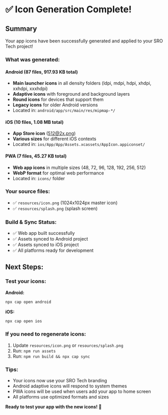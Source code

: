 # ✅ Icon Generation Complete!

## Summary

Your app icons have been successfully generated and applied to your SRO Tech project!

### What was generated:

#### Android (87 files, 917.93 KB total)
- **Main launcher icons** in all density folders (ldpi, mdpi, hdpi, xhdpi, xxhdpi, xxxhdpi)
- **Adaptive icons** with foreground and background layers
- **Round icons** for devices that support them
- **Legacy icons** for older Android versions
- Located in: `android/app/src/main/res/mipmap-*/`

#### iOS (10 files, 1.08 MB total)
- **App Store icon** (512@2x.png)
- **Various sizes** for different iOS contexts
- Located in: `ios/App/App/Assets.xcassets/AppIcon.appiconset/`

#### PWA (7 files, 45.27 KB total)
- **Web app icons** in multiple sizes (48, 72, 96, 128, 192, 256, 512)
- **WebP format** for optimal web performance
- Located in: `icons/` folder

### Your source files:
- ✅ `resources/icon.png` (1024x1024px master icon)
- ✅ `resources/splash.png` (splash screen)

### Build & Sync Status:
- ✅ Web app built successfully
- ✅ Assets synced to Android project  
- ✅ Assets synced to iOS project
- ✅ All platforms ready for development

## Next Steps:

### Test your icons:

**Android:**
```bash
npx cap open android
```

**iOS:**
```bash
npx cap open ios
```

### If you need to regenerate icons:
1. Update `resources/icon.png` or `resources/splash.png`
2. Run: `npm run assets`
3. Run: `npm run build && npx cap sync`

### Tips:
- Your icons now use your SRO Tech branding
- Android adaptive icons will respond to system themes
- PWA icons will be used when users add your app to home screen
- All platforms use optimized formats and sizes

**Ready to test your app with the new icons! 🎉**
